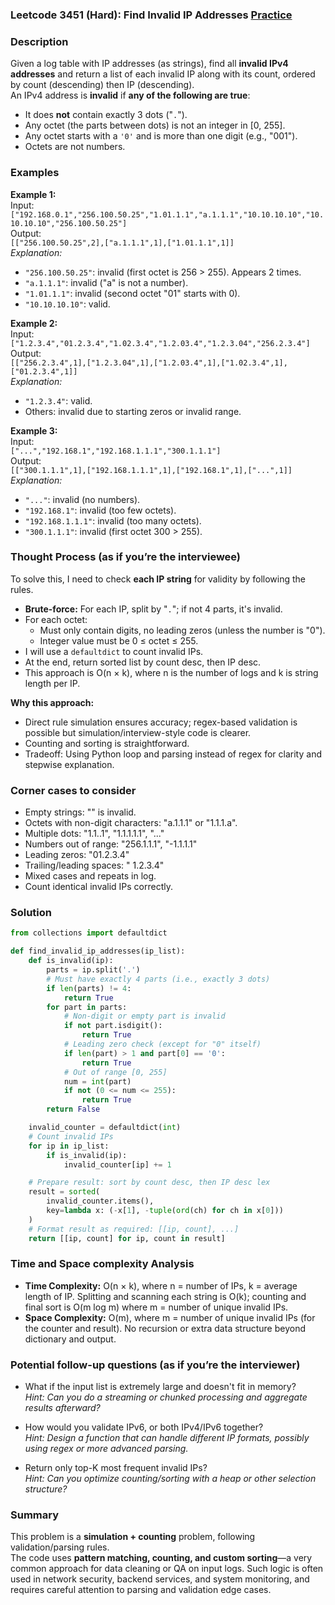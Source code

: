 ### Leetcode 3451 (Hard): Find Invalid IP Addresses [Practice](https://leetcode.com/problems/find-invalid-ip-addresses)

### Description  
Given a log table with IP addresses (as strings), find all **invalid IPv4 addresses** and return a list of each invalid IP along with its count, ordered by count (descending) then IP (descending).  
An IPv4 address is **invalid** if **any of the following are true**:
- It does **not** contain exactly 3 dots ("`.`").
- Any octet (the parts between dots) is not an integer in [0, 255].
- Any octet starts with a `'0'` and is more than one digit (e.g., "001").
- Octets are not numbers.

### Examples  

**Example 1:**  
Input:  
`["192.168.0.1","256.100.50.25","1.01.1.1","a.1.1.1","10.10.10.10","10.10.10.10","256.100.50.25"]`  
Output:  
`[["256.100.50.25",2],["a.1.1.1",1],["1.01.1.1",1]]`  
*Explanation:*
- `"256.100.50.25"`: invalid (first octet is 256 > 255). Appears 2 times.
- `"a.1.1.1"`: invalid ("a" is not a number).
- `"1.01.1.1"`: invalid (second octet "01" starts with 0).
- `"10.10.10.10"`: valid.

**Example 2:**  
Input:  
`["1.2.3.4","01.2.3.4","1.02.3.4","1.2.03.4","1.2.3.04","256.2.3.4"]`  
Output:  
`[["256.2.3.4",1],["1.2.3.04",1],["1.2.03.4",1],["1.02.3.4",1],["01.2.3.4",1]]`  
*Explanation:*
- `"1.2.3.4"`: valid.
- Others: invalid due to starting zeros or invalid range.

**Example 3:**  
Input:  
`["...","192.168.1","192.168.1.1.1","300.1.1.1"]`  
Output:  
`[["300.1.1.1",1],["192.168.1.1.1",1],["192.168.1",1],["...",1]]`  
*Explanation:*
- `"..."`: invalid (no numbers).
- `"192.168.1"`: invalid (too few octets).
- `"192.168.1.1.1"`: invalid (too many octets).
- `"300.1.1.1"`: invalid (first octet 300 > 255).


### Thought Process (as if you’re the interviewee)  
To solve this, I need to check **each IP string** for validity by following the rules.
- **Brute-force:** For each IP, split by "`.`"; if not 4 parts, it's invalid.
- For each octet:
    - Must only contain digits, no leading zeros (unless the number is "0").
    - Integer value must be 0 ≤ octet ≤ 255.
- I will use a `defaultdict` to count invalid IPs.
- At the end, return sorted list by count desc, then IP desc.
- This approach is O(n × k), where n is the number of logs and k is string length per IP.

**Why this approach:**  
- Direct rule simulation ensures accuracy; regex-based validation is possible but simulation/interview-style code is clearer.
- Counting and sorting is straightforward.
- Tradeoff: Using Python loop and parsing instead of regex for clarity and stepwise explanation.


### Corner cases to consider  
- Empty strings: "" is invalid.
- Octets with non-digit characters: "a.1.1.1" or "1.1.1.a".
- Multiple dots: "1.1..1", "1.1.1.1.1", "..."
- Numbers out of range: "256.1.1.1", "-1.1.1.1"
- Leading zeros: "01.2.3.4"
- Trailing/leading spaces: " 1.2.3.4"
- Mixed cases and repeats in log.
- Count identical invalid IPs correctly.


### Solution

```python
from collections import defaultdict

def find_invalid_ip_addresses(ip_list):
    def is_invalid(ip):
        parts = ip.split('.')
        # Must have exactly 4 parts (i.e., exactly 3 dots)
        if len(parts) != 4:
            return True
        for part in parts:
            # Non-digit or empty part is invalid
            if not part.isdigit():
                return True
            # Leading zero check (except for "0" itself)
            if len(part) > 1 and part[0] == '0':
                return True
            # Out of range [0, 255]
            num = int(part)
            if not (0 <= num <= 255):
                return True
        return False

    invalid_counter = defaultdict(int)
    # Count invalid IPs
    for ip in ip_list:
        if is_invalid(ip):
            invalid_counter[ip] += 1

    # Prepare result: sort by count desc, then IP desc lex
    result = sorted(
        invalid_counter.items(),
        key=lambda x: (-x[1], -tuple(ord(ch) for ch in x[0]))
    )
    # Format result as required: [[ip, count], ...]
    return [[ip, count] for ip, count in result]
```

### Time and Space complexity Analysis  

- **Time Complexity:** O(n × k), where n = number of IPs, k = average length of IP. Splitting and scanning each string is O(k); counting and final sort is O(m log m) where m = number of unique invalid IPs.
- **Space Complexity:** O(m), where m = number of unique invalid IPs (for the counter and result). No recursion or extra data structure beyond dictionary and output.


### Potential follow-up questions (as if you’re the interviewer)  

- What if the input list is extremely large and doesn't fit in memory?  
  *Hint: Can you do a streaming or chunked processing and aggregate results afterward?*

- How would you validate IPv6, or both IPv4/IPv6 together?  
  *Hint: Design a function that can handle different IP formats, possibly using regex or more advanced parsing.*

- Return only top-K most frequent invalid IPs?  
  *Hint: Can you optimize counting/sorting with a heap or other selection structure?*

### Summary
This problem is a **simulation + counting** problem, following validation/parsing rules.  
The code uses **pattern matching, counting, and custom sorting**—a very common approach for data cleaning or QA on input logs. Such logic is often used in network security, backend services, and system monitoring, and requires careful attention to parsing and validation edge cases.